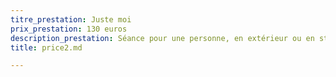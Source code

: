 ```yaml
---
titre_prestation: Juste moi
prix_prestation: 130 euros
description_prestation: Séance pour une personne, en extérieur ou en studio.
title: price2.md

---
```

